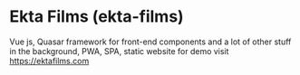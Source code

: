 # Ekta Films (ekta-films)

Vue js, Quasar framework for front-end components and a lot of other stuff in the background, PWA, SPA, static website
for demo visit https://ektafilms.com
